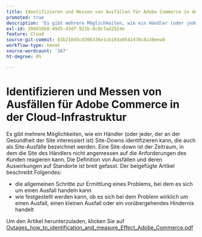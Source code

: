 ```yaml
---
title: Identifizieren und Messen von Ausfällen für Adobe Commerce in der Cloud-Infrastruktur
promoted: true
description: 'Es gibt mehrere Möglichkeiten, wie ein Händler (oder jeder, der an der Gesundheit der Site interessiert ist) Site-Downs identifizieren kann, die auch als Site-Ausfälle bezeichnet werden. Eine Site-down ist der Zeitraum, in dem die Site des Händlers nicht angemessen auf die Anforderungen des Kunden reagieren kann. Die Definition von Ausfällen und deren Auswirkungen auf Standorte ist breit gefasst. Der beigefügte Artikel beschreibt Folgendes:'
exl-id: 204910b0-49d5-43df-921b-8c0c7a42524e
feature: Cloud
source-git-commit: 83b21845cd306336e1cb193a9541478c8a38eea8
workflow-type: tm+mt
source-wordcount: '167'
ht-degree: 0%

---
```


# Identifizieren und Messen von Ausfällen für Adobe Commerce in der Cloud-Infrastruktur

Es gibt mehrere Möglichkeiten, wie ein Händler (oder jeder, der an der Gesundheit der Site interessiert ist) Site-Downs identifizieren kann, die auch als Site-Ausfälle bezeichnet werden. Eine Site-down ist der Zeitraum, in dem die Site des Händlers nicht angemessen auf die Anforderungen des Kunden reagieren kann. Die Definition von Ausfällen und deren Auswirkungen auf Standorte ist breit gefasst. Der beigefügte Artikel beschreibt Folgendes:

* die allgemeinen Schritte zur Ermittlung eines Problems, bei dem es sich um einen Ausfall handeln kann
* wie festgestellt werden kann, ob es sich bei dem Problem wirklich um einen Ausfall, einen kleinen Ausfall oder ein vorübergehendes Hindernis handelt

Um den Artikel herunterzuladen, klicken Sie auf [Outages_how_to_identification_and_measure_Effect_Adobe_Commerce.pdf](assets/Outages_how_to_identify_and_measure_effect_Adobe_Commerce.pdf)
